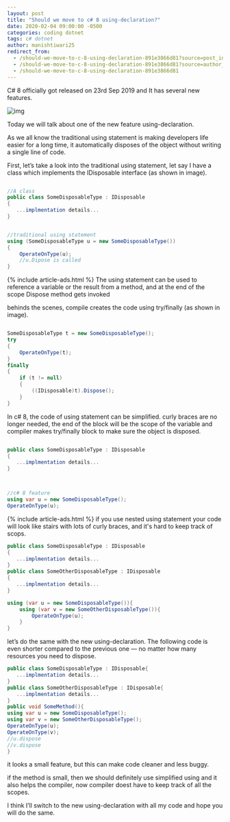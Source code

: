 ```yaml
---
layout: post
title: "Should we move to c# 8 using-declaration?"
date: 2020-02-04 09:00:00 -0500
categories: coding dotnet
tags: c# dotnet
author: manishtiwari25
redirect_from:
  - /should-we-move-to-c-8-using-declaration-891e3866d81?source=post_internal_links---------0----------------------------
  - /should-we-move-to-c-8-using-declaration-891e3866d81?source=author_recirc-----a9c256fee353----4----------------------------
  - /should-we-move-to-c-8-using-declaration-891e3866d81
---
```


C# 8 officially got released on 23rd Sep 2019 and It has several new features.

![img](https://miro.medium.com/v2/resize:fit:860/format:webp/0*ldwMi3Y4Kh5h_WcM.jpg)

Today we will talk about one of the new feature using-declaration.

As we all know the traditional using statement is making developers life easier for a long time, it automatically disposes of the object without writing a single line of code.

First, let’s take a look into the traditional using statement, let say I have a class which implements the IDisposable interface (as shown in image).

```cs

//A class
public class SomeDisposableType : IDisposable
{
   ...implmentation details...
}


//traditional using statement
using (SomeDisposableType u = new SomeDisposableType())
{
    OperateOnType(u);
  	//u.Dipose is called
}
```

{% include article-ads.html %}
The using statement can be used to reference a variable or the result from a method, and at the end of the scope Dispose method gets invoked

behinds the scenes, compile creates the code using try/finally (as shown in image).

```cs

SomeDisposableType t = new SomeDisposableType();
try
{
    OperateOnType(t);
}
finally
{
    if (t != null)
    {
        ((IDisposable)t).Dispose();
    }
}
```

In c# 8, the code of using statement can be simplified. curly braces are no longer needed, the end of the block will be the scope of the variable and compiler makes try/finally block to make sure the object is disposed.

```cs

public class SomeDisposableType : IDisposable
{
   ...implmentation details...
}



//c# 8 feature
using var u = new SomeDisposableType();
OperateOnType(u);
```

{% include article-ads.html %}
if you use nested using statement your code will look like stairs with lots of curly braces, and it's hard to keep track of scops.

```cs
public class SomeDisposableType : IDisposable
{
   ...implmentation details...
}
public class SomeOtherDisposableType : IDisposable
{
   ...implmentation details...
}

using (var u = new SomeDisposableType()){
  	using (var v = new SomeOtherDisposableType()){
  		OperateOnType(u);
	}
}
```

let’s do the same with the new using-declaration. The following code is even shorter compared to the previous one — no matter how many resources you need to dispose.

```cs
public class SomeDisposableType : IDisposable{
   ...implmentation details...
}
public class SomeOtherDisposableType : IDisposable{
   ...implmentation details...
}
public void SomeMethod(){
using var u = new SomeDisposableType();
using var v = new SomeOtherDisposableType();
OperateOnType(u);
OperateOnType(v);
//u.dispose
//v.dispose
}
```

it looks a small feature, but this can make code cleaner and less buggy.

if the method is small, then we should definitely use simplified using and it also helps the compiler, now compiler doest have to keep track of all the scopes.

I think I’ll switch to the new using-declaration with all my code and hope you will do the same.
